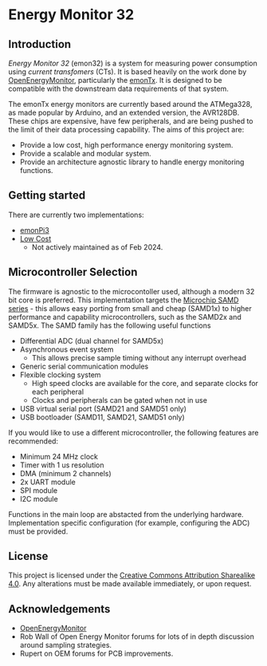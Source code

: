 # Energy Monitor 32

## Introduction

_Energy Monitor 32_ (emon32) is a system for measuring power consumption using _current transfomers_ (CTs). It is based heavily on the work done by [OpenEnergyMonitor](https://openenergymonitor.org), particularly the [emonTx](https://github.com/openenergymonitor/emontx4). It is designed to be compatible with the downstream data requirements of that system.

The emonTx energy monitors are currently based around the ATMega328, as made popular by Arduino, and an extended version, the AVR128DB. These chips are expensive, have few peripherals, and are being pushed to the limit of their data processing capability. The aims of this project are:

  - Provide a low cost, high performance energy monitoring system.
  - Provide a scalable and modular system.
  - Provide an architecture agnostic library to handle energy monitoring functions.

## Getting started

There are currently two implementations:

  - [emonPi3](pcb/emonpi3/README.md)
  - [Low Cost](pcb/lc/README.md)
    - Not actively maintained as of Feb 2024.

## Microcontroller Selection

The firmware is agnostic to the microcontoller used, although a modern 32 bit core is preferred. This implementation targets the [Microchip SAMD series](https://www.microchip.com/en-us/products/microcontrollers-and-microprocessors/32-bit-mcus/sam-32-bit-mcus/sam-d) - this allows easy porting from small and cheap (SAMD1x) to higher performance and capability microcontrollers, such as the SAMD2x and SAMD5x. The SAMD family has the following useful functions

  - Differential ADC (dual channel for SAMD5x)
  - Asynchronous event system
    - This allows precise sample timing without any interrupt overhead
  - Generic serial communication modules
  - Flexible clocking system
    - High speed clocks are available for the core, and separate clocks for each peripheral
    - Clocks and peripherals can be gated when not in use
  - USB virtual serial port (SAMD21 and SAMD51 only)
  - USB bootloader (SAMD11, SAMD21, SAMD51 only)

If you would like to use a different microcontroller, the following features are recommended:

  - Minimum 24 MHz clock
  - Timer with 1 us resolution
  - DMA (minimum 2 channels)
  - 2x UART module
  - SPI module
  - I2C module

Functions in the main loop are abstacted from the underlying hardware. Implementation specific configuration (for example, configuring the ADC) must be provided.

## License

This project is licensed under the [Creative Commons Attribution Sharealike 4.0](https://creativecommons.org/licenses/by-sa/4.0/deed.en). Any alterations must be made available immediately, or upon request.

## Acknowledgements

  - [OpenEnergyMonitor](https://openenergymonitor.org)
  - Rob Wall of Open Energy Monitor forums for lots of in depth discussion around sampling strategies.
  - Rupert on OEM forums for PCB improvements.

